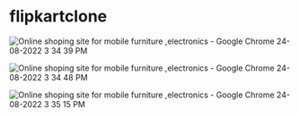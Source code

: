 # flipkartclone
![Online shoping site for mobile furniture ,electronics - Google Chrome 24-08-2022 3 34 39 PM](https://user-images.githubusercontent.com/73013101/186392166-d132ef7c-a01e-4a62-8f49-c4ea17e1a367.png)

![Online shoping site for mobile furniture ,electronics - Google Chrome 24-08-2022 3 34 48 PM](https://user-images.githubusercontent.com/73013101/186392275-446ad72b-75e5-4418-a743-8ea1a3fb5f47.png)

![Online shoping site for mobile furniture ,electronics - Google Chrome 24-08-2022 3 35 15 PM](https://user-images.githubusercontent.com/73013101/186392324-1644ccf2-9deb-4d08-9495-5c94190d2783.png)


